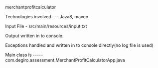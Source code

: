 merchantprofitcalculator

Technologies involved --- Java8, maven

Input File  -  src/main/resources/input.txt

Output written in to console.

Exceptions handled and written in to console directly(no log file is used)

Main class is -----com.degiro.assessment.MerchantProfitCalculatorApp.java



